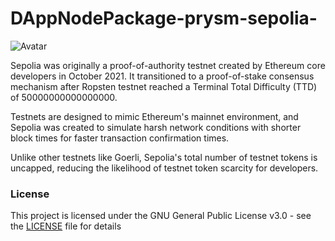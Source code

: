 # DAppNodePackage-prysm-sepolia-

![Avatar](avatar-prysm-sepolia.png)

Sepolia was originally a proof-of-authority testnet created by Ethereum core developers in October 2021. It transitioned to a proof-of-stake consensus mechanism after Ropsten testnet reached a Terminal Total Difficulty (TTD) of 50000000000000000.

Testnets are designed to mimic Ethereum's mainnet environment, and Sepolia was created to simulate harsh network conditions with shorter block times for faster transaction confirmation times. 

Unlike other testnets like Goerli, Sepolia's total number of testnet tokens is uncapped, reducing the likelihood of testnet token scarcity for developers.


### License

This project is licensed under the GNU General Public License v3.0 - see the [LICENSE](LICENSE) file for details